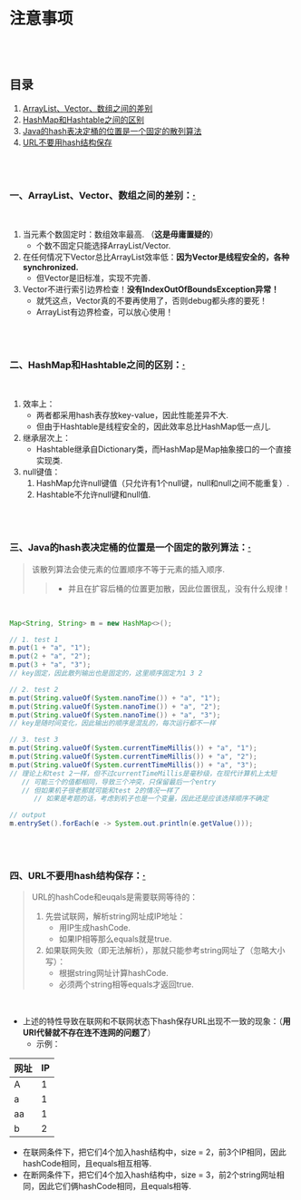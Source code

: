 # 注意事项

<br><br>

## 目录

1. [ArrayList、Vector、数组之间的差别]()
2. [HashMap和Hashtable之间的区别]()
3. [Java的hash表决定桶的位置是一个固定的散列算法]()
4. [URL不要用hash结构保存]()

<br><br>

### 一、ArrayList、Vector、数组之间的差别：[·](#目录)

<br>

1. 当元素个数固定时：数组效率最高.  （**这是毋庸置疑的**）
   - 个数不固定只能选择ArrayList/Vector.
2. 在任何情况下Vector总比ArrayList效率低：**因为Vector是线程安全的，各种synchronized.**
   - 但Vector是旧标准，实现不完善.
3. Vector不进行索引边界检查！**没有IndexOutOfBoundsException异常！**
   - 就凭这点，Vector真的不要再使用了，否则debug都头疼的要死！
   - ArrayList有边界检查，可以放心使用！

<br><br>

### 二、HashMap和Hashtable之间的区别：[·](#目录)

<br>

1. 效率上：
   - 两者都采用hash表存放key-value，因此性能差异不大.
   - 但由于Hashtable是线程安全的，因此效率总比HashMap低一点儿.
2. 继承层次上：
   - Hashtable继承自Dictionary类，而HashMap是Map抽象接口的一个直接实现类.
3. null键值：
   1. HashMap允许null键值（只允许有1个null键，null和null之间不能重复）.
   2. Hashtable不允许null键和null值.

<br><br>

### 三、Java的hash表决定桶的位置是一个固定的散列算法：[·](#目录)
> 该散列算法会使元素的位置顺序不等于元素的插入顺序.
>
>> - 并且在扩容后桶的位置更加散，因此位置很乱，没有什么规律！

<br>

```Java
Map<String, String> m = new HashMap<>();

// 1. test 1
m.put(1 + "a", "1");
m.put(2 + "a", "2");
m.put(3 + "a", "3");
// key固定，因此散列输出也是固定的，这里顺序固定为1 3 2

// 2. test 2
m.put(String.valueOf(System.nanoTime()) + "a", "1");
m.put(String.valueOf(System.nanoTime()) + "a", "2");
m.put(String.valueOf(System.nanoTime()) + "a", "3");
// key是随时间变化，因此输出的顺序是混乱的，每次运行都不一样

// 3. test 3
m.put(String.valueOf(System.currentTimeMillis()) + "a", "1");
m.put(String.valueOf(System.currentTimeMillis()) + "a", "2");
m.put(String.valueOf(System.currentTimeMillis()) + "a", "3");
// 理论上和test 2一样，但不过currentTimeMillis是毫秒级，在现代计算机上太短
   // 可能三个的值都相同，导致三个冲突，只保留最后一个entry
   // 但如果机子很老那就可能和test 2的情况一样了
      // 如果是考题的话，考虑到机子也是一个变量，因此还是应该选择顺序不确定

// output
m.entrySet().forEach(e -> System.out.println(e.getValue()));
```

<br><br>

### 四、URL不要用hash结构保存：[·](#目录)
> URL的hashCode和euqals是需要联网等待的：
>
> 1. 先尝试联网，解析string网址成IP地址：
>    - 用IP生成hashCode.
>    - 如果IP相等那么equals就是true.
> 2. 如果联网失败（即无法解析），那就只能参考string网址了（忽略大小写）：
>    - 根据string网址计算hashCode.
>    - 必须两个string相等equals才返回true.

<br>

- 上述的特性导致在联网和不联网状态下hash保存URL出现不一致的现象：（**用URI代替就不存在连不连网的问题了**）
   - 示例：

| 网址 | IP |
| --- | --- |
| A | 1 |
| a | 1 |
| aa | 1 |
| b | 2 |

- 在联网条件下，把它们4个加入hash结构中，size = 2，前3个IP相同，因此hashCode相同，且equals相互相等.
- 在断网条件下，把它们4个加入hash结构中，size = 3，前2个string网址相同，因此它们俩hashCode相同，且equals相等.
